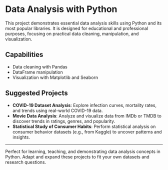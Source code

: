 # Data Analysis with Python

This project demonstrates essential data analysis skills using Python and its most popular libraries. It is designed for educational and professional purposes, focusing on practical data cleaning, manipulation, and visualization.

## Capabilities
- Data cleaning with Pandas
- DataFrame manipulation
- Visualization with Matplotlib and Seaborn

## Suggested Projects
- **COVID-19 Dataset Analysis**: Explore infection curves, mortality rates, and trends using real-world COVID-19 data.
- **Movie Data Analysis**: Analyze and visualize data from IMDb or TMDB to discover trends in ratings, genres, and popularity.
- **Statistical Study of Consumer Habits**: Perform statistical analysis on consumer behavior datasets (e.g., from Kaggle) to uncover patterns and insights.

---

Perfect for learning, teaching, and demonstrating data analysis concepts in Python. Adapt and expand these projects to fit your own datasets and research questions.
